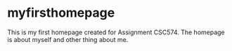 # myfirsthomepage
This is my first homepage created for Assignment CSC574. The homepage is about myself and other thing about me.
